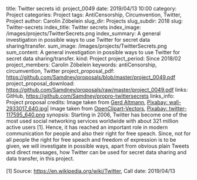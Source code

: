 title:      						Twitter secrets
id:                 				project_0049
date:       						2019/04/13 10:00
category:		    				Project
categories:		    				Project
tags:       						AntiCensorship, Circumvention, Twitter, Project
author:     						Carolin Zöbelein
slug_dir:           				Projects
slug_subdir:        				2018
slug:       						Twitter-secrets
index_title:						Twitter secrets
index_image:        				/images/projects/TwitterSecrets.png
index_summary:						A general investigation in possible ways to use Twitter for secret data sharing/transfer.
sum_image:							/images/projects/TwitterSecrets.png
sum_content:						A general investigation in possible ways to use Twitter for secret data sharing/transfer.
kind:               				Project
project_period:     				Since 2018/02
project_members:    				Carolin Zöbelein
keywords:           				antiCensorship, circumvention, Twitter
project_proposal_pdf:               https://github.com/Samdney/proposals/blob/master/project_0049.pdf
project_proposal_download:          https://github.com/Samdney/proposals/raw/master/project_0049.pdf
links:              				GitHub, https://github.com/Samdney/propro-twittersecrets
links_info:         				Project proposal
credits:							Image taken from <a href="https://pixabay.com/de/users/geralt-9301/?utm_source=link-attribution&amp;utm_medium=referral&amp;utm_campaign=image&amp;utm_content=2933017" target="_blank">Gerd Altmann</a>, <a href="https://pixabay.com/de/illustrations/wand-mauer-backsteine-ziegelsteine-2933017/" target="_blank">Pixabay: wall-2933017_640.jpg</a>| Image taken from <a href="https://pixabay.com/de/users/OpenClipart-Vectors-30363/?utm_source=link-attribution&amp;utm_medium=referral&amp;utm_campaign=image&amp;utm_content=117595" target="_blank">OpenClipart-Vectors</a>, <a href="https://pixabay.com/de/vectors/twitter-tweet-vogel-lustig-117595/" target="_blank">Pixabay: twitter-117595_640.png</a>
synopsis:           				Starting in 2006, Twitter has become one of the most used social networking services worldwide with about 321 million active users [1]. Hence, it has reached an important role in modern communication for people and also their right for free speach. Since, not for all people the right for free speach and freedom of expression is to be given, we will investigate in possible ways, apart from obvious plain Tweets and direct messages, how Twitter can be used for secret data sharing and data transfer, in this project.<br /><br />[1] Source: https://en.wikipedia.org/wiki/Twitter, Call date: 2019/04/13
